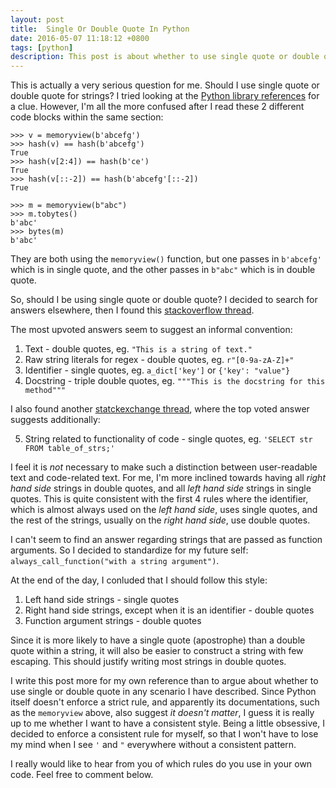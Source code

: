 ```yaml
---
layout: post
title:  Single Or Double Quote In Python
date: 2016-05-07 11:18:12 +0800
tags: [python] 
description: This post is about whether to use single quote or double quote for string in Python.
---
```


This is actually a very serious question for me. Should I use single quote or double quote for strings? I tried looking at the [Python library references](https://docs.python.org/3/library/index.html) for a clue. However, I'm all the more confused after I read these 2 different code blocks within the same section:

```
>>> v = memoryview(b'abcefg')
>>> hash(v) == hash(b'abcefg')
True
>>> hash(v[2:4]) == hash(b'ce')
True
>>> hash(v[::-2]) == hash(b'abcefg'[::-2])
True
```

```
>>> m = memoryview(b"abc")
>>> m.tobytes()
b'abc'
>>> bytes(m)
b'abc'
```

<!-- more -->

They are both using the `memoryview()` function, but one passes in `b'abcefg'` which is in single quote, and the other passes in `b"abc"` which is in double quote.

So, should I be using single quote or double quote? I decided to search for answers elsewhere, then I found this [stackoverflow thread](http://stackoverflow.com/questions/56011/single-quotes-vs-double-quotes-in-python).

The most upvoted answers seem to suggest an informal convention:

1. Text - double quotes, eg. `"This is a string of text."`
2. Raw string literals for regex - double quotes, eg. `r"[0-9a-zA-Z]+"`
3. Identifier - single quotes, eg. `a_dict['key']` or `{'key': "value"}`
4. Docstring - triple double quotes, eg. `"""This is the docstring for this method"""`

I also found another [statckexchange thread](http://programmers.stackexchange.com/questions/155176/single-quotes-vs-double-quotes), where the top voted answer suggests additionally:

5. String related to functionality of code - single quotes, eg. `'SELECT str FROM table_of_strs;'`

I feel it is *not* necessary to make such a distinction between user-readable text and code-related text. For me, I'm more inclined towards having all *right hand side* strings in double quotes, and all *left hand side* strings in single quotes. This is quite consistent with the first 4 rules where the identifier, which is almost always used on the *left hand side*, uses single quotes, and the rest of the strings, usually on the *right hand side*, use double quotes.

I can't seem to find an answer regarding strings that are passed as function arguments. So I decided to standardize for my future self: `always_call_function("with a string argument")`.

At the end of the day, I conluded that I should follow this style:

1. Left hand side strings - single quotes
2. Right hand side strings, except when it is an identifier - double quotes
3. Function argument strings - double quotes

Since it is more likely to have a single quote (apostrophe) than a double quote within a string, it will also be easier to construct a string with few escaping. This should justify writing most strings in double quotes.

I write this post more for my own reference than to argue about whether to use single or double quote in any scenario I have described. Since Python itself doesn't enforce a strict rule, and apparently its documentations, such as the `memoryview` above, also suggest *it doesn't matter*, I guess it is really up to me whether I want to have a consistent style. Being a little obsessive, I decided to enforce a consistent rule for myself, so that I won't have to lose my mind when I see `'` and `"` everywhere without a consistent pattern.

I really would like to hear from you of which rules do you use in your own code. Feel free to comment below.

